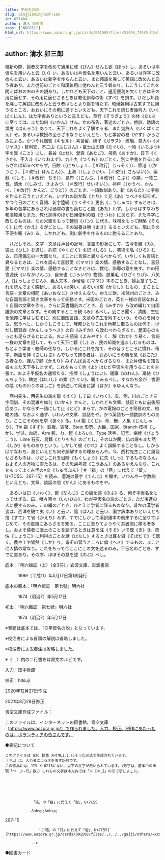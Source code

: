 ```yaml
---
title: 平仮名の説
slug: pingjiamingnosh-1e6
id: 051404
author: 清水 卯三郎
tags: ["NDC811"]
html_url: https://www.aozora.gr.jp/cards/001508/files/51404_72485.html
---
```


## author: 清水 卯三郎

維新の際、論者文字を改めて通用に便《びん》せんと欲《ほっ》し、あるいは平仮名を用いんと云《い》い、あるいは片仮名を用いんと云い、あるいは洋字に改めんと云い、あるいは新字を作らんと云い、また邦語を廃して英語に改めんと云う者あり。また従前のごとく和漢雑用に従わんと云う者あり。しこうしてこれを問えばおのおのその説あり。しかれども天下のこと、通用便利を欠くときはその用に適せず、その用に適せざるときは教化訓導の術《すべ》を損す。けだし邦語を廃して英語に改めんと云う者はもとより論を待たず。和漢雑用は古来すでに用うるところ、おおいにその用に適すといえども、天下これを読む者幾何人《いくばくにん》、はた字書ありというと云えども、草行《そうぎょう》の体《たい》に至りては、また如何《いかん》せん。かの布告、著述のごとき、傍訓、助語の煩労《はんろう》ありて、天下これをよく了解する者、また幾許人《いくばくにん》ぞ。あるいは教授の至らざるなりといえども、もと学習の易《やす》からざるによる。かつそれ烟管《キセル》・喜世留、硝子《ガラス》・玻璃、莫大小《メリヤス》・目利安、不二山《ふじさん》・冨士山の類《たぐい》、一物《いちぶつ》字を異《こと》にし、長谷《はせ》、愛宕《あたご》、飛鳥《あすか》、日下《くさか》、不入斗《いりおまず》、九十九《つくも》のごとく、別に字書を作るにあらざれば知るべからず。日蝕〈（にちしょく、［＃改行］じっそく）〉、香港〈（かうこう、［＃改行］ほんこん）〉、上海〈（しょうかい、［＃改行］さんはい）〉、紫蘇〈（しそ、［＃改行］ちそ）〉、昆布〈（こんぶ、［＃改行］こぶ）〉の類、一物二音。清水〈（しみづ、きよみづ、［＃改行］せいすい）〉、神戸〈（かうべ、かんべ、［＃改行］かんど、ごうど）〉のごとき、一語数訓あり。新《あらた》に字書を作ると云うといえども、いずれの訓か取《とり》て充《あ》つべきを知らず。かつ今日のごとく音語、新字陸続《りくぞく》更出《こうしゅつ》するときは、多年の苦学にあらざれば通常の書も読むこと能《あた》わず。しからばすなわち和漢雑用もまた、教化訓導のほか日用便利の器《うつわ》にあらず。また洋字に改むるものは、なお米飯をもって麺包《パン》に代え、味噌をもって酥酪《そらく》に代《かえ》るがごとし。その滋養は勝《まさ》るるといえども、現にその不便を観《み》る。しかれども、別に新字を作るものに勝るることあり。

　けだしそれ、文字・文章は声音の記号、言語の形状にして、古今を観《み》、彼此《ひし》を通じ、約諾《やくだく》を記《しる》し、芸術を弘《ひろ》むる、日用備忘の一大器なり。まことに言語と異なるべからず。いやしくも言語と異なるときは、これを読んで喜怒愛《（ママ）》楽の情、感動することなし。喜怒愛《（ママ）》楽の情、感動することなきときは、教化、訓導の意を失す。かの田舎源氏《いなかげんじ》、自来也《じらいや》物語、膝栗毛《ひざくりげ》、八笑人《はっしょうじん》、義太夫本、浄瑠理《（ママ）》本のごとき、婦女童子もこれを読んでよく感動し、あるいは笑い、あるいは哀《かなし》むもの、まことに言語・文章の相同《あいおなじ》きゆえんなり。ゆえに欧、米諸州のごとき、みな自国言語と同き文章をもって先務とす。米国のごとき、英と一様の言語なおよく自国の文章を作る。さらに英書翻刻のごとき、自《みずか》ら改め編じて自国語脈の文章となす。その関するところ観《み》るべし。近ごろ聞く、清国、生徒を他邦に学ばしむるに、別に自国言語、文章の先生を附すという。その心を用うる、思うべし。しかりしこうして、我邦ひとりこれを他邦に取るものは何ぞ。けだし慣習癖《かんしゅうへき》の自《みずか》ら改むべからざると、愛国心のもっとも足らざるとによる。およそ読易《よみやす》く、解《わか》り易く、言語一様の文章を記して、もって天下に藉《し》き、民の知識を進ましむるものは、もとより学者・教師の任なり。しかるにこれを捨て、その習うところに慣れ、奇字、新語を挿《さしはさ》んでもって誇る者は、おおいにその職を怠《おこた》る者なり。謹んで顧《かえり》みずんばあるべからざるなり。また片仮名を知る者もまた天下多しとせず。これをもって余《よ》はただ平仮名を用うることを主張す。およそ平仮名の通常たる、招牌《しょうはい》、暖簾《のれん》、稟帖《ひんちょう》、稗史《はいし》の類《たぐい》、観てみるべし。すなわち余が｜舎密の階《ものわりのはしご》を訳述して同志に謀《はか》るゆえんなり。

　西村先生、西先生の説を駁《ばく》して曰《いわく》、皮、側、川のごとき三字同訓、その混雑を如何《いかん》せんと。しかれども文章、談話ともに前後照応あり。かならず一語にして止《とど》まらず。かの電報のごとき簡易の文、約略の語、なおよく通ず、いわんや文章、談話をや。かつ英語も一語数訓のものあり。ここにその例を挙《あぐ》る。Lot 鬮《くじ》、命、柵、人集《じんしゅう》、Tin 錫《すず》、鉄板、貨幣、State 形勢、大臣、国家、Branch 枝柯《しか》、学派、血統、Arm 腕、力、鎧《よろい》、Type 活字、記号、病候《びょうこう》、Lime 石灰、鳥黐《とりもち》のごとし。そのほか蘭、仏の語もまた然《しか》るものありという。しかして彼《かれ》よく誤解することなし。しからばすなわち、我といえども何ぞ誤解するの理あらんや。今、西村先生ここに論及せざるものは、けだしこれを目睫《もくしょう》に失《しっ》するものならん。およそ人の万物に霊たるは、その思慮考按《こうあん》のあるゆえんなり。これをもってよく古代の※文《ちゅうぶん》［＃「箱」の「目」に代えて「留」、U+7C55、267-15］を読み、磨滅の篆字《てんじ》を解す。いわんや一字数訓といえども、文章、談話の間《かん》にあるものをや。

　あるいは曰《いわく》、爾《なんじ》この編を述《のぶ》る、何ぞ平仮名をもってせざる。曰、唯々否々《いいひひ》、わが平仮名の説のごとき、ただ後進の人に便するのみ。この編のごとき、ひとえに学者に謀るものなり。昔かの漢学者流は、西洋を観て夷《い》と云い、蛮《ばん》と云い、国字訳本ありといえども捨《すて》て省《かえり》みず、すでにしかして漢訳諸本の航来するに至りてはじめて、その蛮夷にあらざるを知る。ここに至りてようやく其者流に移る者多し。およそ儒者に漢土のことを談ずるときは意を注《そそ》いで聴《き》き、商估《しょうこ》に利得のことを話《はなし》するときは耳を聳《そばだて》て聴く。農や工や皆然《しか》り。皆その習うところに癖《へき》するもの、まことに人情の常なり。これをもって今ここにこの文を述るのみ。平仮名のごとき、すでに書あり。その序、ほぼその意を述《のぶ》べし。













底本：「明六雑誌（上）〔全3冊〕」岩波文庫、岩波書店

　　　1999（平成11）年5月17日第1刷発行

底本の親本：「明六雜誌　第七號」明六社

　　　1874（明治7）年5月17日

初出：「明六雜誌　第七號」明六社

　　　1874（明治7）年5月17日

※表題は底本では、「○平仮名の説」となっています。

※校注者による冒頭の解説は省略しました。

※校注者による脚注は省略しました。

※〈　〉内の二行書きは原文のルビです。

入力：田中哲郎

校正：hitsuji

2020年12月27日作成

2021年8月29日修正

青空文庫作成ファイル：

このファイルは、インターネットの図書館、青空文庫（https://www.aozora.gr.jp/）で作られました。入力、校正、制作にあたったのは、ボランティアの皆さんです。











●表記について


	このファイルは W3C 勧告 XHTML1.1 にそった形式で作成されています。
	［＃…］は、入力者による注を表す記号です。
	この作品には、JIS X 0213にない、以下の文字が用いられています。（数字は、底本中の出現「ページ-行」数。）これらの文字は本文内では「※［＃…］」の形で示しました。



		
			
				
				「箱」の「目」に代えて「留」、U+7C55
				
				&nbsp;&nbsp;
				
267-15				
				
				　　![「箱」の「目」に代えて「留」、U+7C55](https://www.aozora.gr.jp/cards/001508/files/../../../gaiji/others/xxxx.png)
				
				-->
			
		






●図書カード